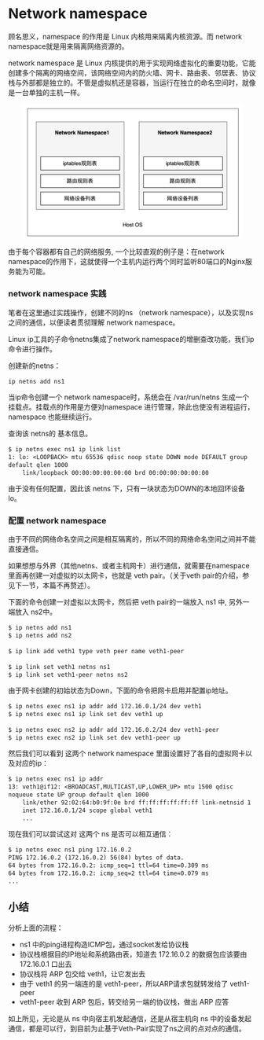 # Network namespace

顾名思义，namespace 的作用是 Linux 内核用来隔离内核资源。而 network namespace就是用来隔离网络资源的。


network namespace 是 Linux 内核提供的用于实现网络虚拟化的重要功能，它能创建多个隔离的网络空间，该网络空间内的防火墙、网卡、路由表、邻居表、协议栈与外部都是独立的。不管是虚拟机还是容器，当运行在独立的命名空间时，就像是一台单独的主机一样。


<div  align="center">
	<img src="../assets/net-namespace.png" width = "450"  align=center />
</div>

由于每个容器都有自己的网络服务, 一个比较直观的例子是：在network namespace的作用下，这就使得一个主机内运行两个同时监听80端口的Nginx服务能为可能。

### network namespace 实践

笔者在这里通过实践操作，创建不同的ns （network namespace），以及实现ns之间的通信，以便读者贯彻理解 network namespace。

Linux ip工具的子命令netns集成了network namespace的增删查改功能，我们ip命令进行操作。

创建新的netns：

```
ip netns add ns1
```

当ip命令创建一个 network namespace时，系统会在 /var/run/netns 生成一个挂载点。挂载点的作用是方便对namespace 进行管理，除此也使没有进程运行，namespace 也能继续运行。


查询该 netns的 基本信息。
```
$ ip netns exec ns1 ip link list
1: lo: <LOOPBACK> mtu 65536 qdisc noop state DOWN mode DEFAULT group default qlen 1000
    link/loopback 00:00:00:00:00:00 brd 00:00:00:00:00:00
```

由于没有任何配置，因此该 netns 下，只有一块状态为DOWN的本地回环设备lo。

### 配置 network namespace

由于不同的网络命名空间之间是相互隔离的，所以不同的网络命名空间之间并不能直接通信。

如果想想与外界（其他netns、或者主机网卡）进行通信，就需要在namespace里面再创建一对虚拟的以太网卡，也就是 veth pair。（关于veth pair的介绍，参见下一节，本篇不再赘述）。

下面的命令创建一对虚拟以太网卡，然后把 veth pair的一端放入 ns1 中, 另外一端放入 ns2中。

```
$ ip netns add ns1
$ ip netns add ns2

$ ip link add veth1 type veth peer name veth1-peer

$ ip link set veth1 netns ns1
$ ip link set veth1-peer netns ns2
```
由于网卡创建的初始状态为Down，下面的命令把网卡启用并配置ip地址。

```
$ ip netns exec ns1 ip addr add 172.16.0.1/24 dev veth1
$ ip netns exec ns1 ip link set dev veth1 up

$ ip netns exec ns2 ip addr add 172.16.0.2/24 dev veth1-peer
$ ip netns exec ns2 ip link set dev veth1-peer up
```

然后我们可以看到 这两个 network namespace 里面设置好了各自的虚拟网卡以及对应的ip：

```
$ ip netns exec ns1 ip addr
13: veth1@if12: <BROADCAST,MULTICAST,UP,LOWER_UP> mtu 1500 qdisc noqueue state UP group default qlen 1000
    link/ether 92:02:64:b0:9f:0e brd ff:ff:ff:ff:ff:ff link-netnsid 1
    inet 172.16.0.1/24 scope global veth1
    ...
```

现在我们可以尝试这对 这两个 ns 是否可以相互通信：

```
$ ip netns exec ns1 ping 172.16.0.2
PING 172.16.0.2 (172.16.0.2) 56(84) bytes of data.
64 bytes from 172.16.0.2: icmp_seq=1 ttl=64 time=0.309 ms
64 bytes from 172.16.0.2: icmp_seq=2 ttl=64 time=0.079 ms
...
```

## 小结

分析上面的流程：

- ns1 中的ping进程构造ICMP包，通过socket发给协议栈
- 协议栈根据目的IP地址和系统路由表，知道去 172.16.0.2 的数据包应该要由 172.16.0.1 口出去
- 协议栈将 ARP 包交给 veth1，让它发出去
- 由于 veth1 的另一端连的是 veth1-peer，所以ARP请求包就转发给了 veth1-peer
- veth1-peer 收到 ARP 包后，转交给另一端的协议栈，做出 ARP 应答

如上所见，无论是从 ns 中向宿主机发起通信，还是从宿主机向 ns 中的设备发起通信，都是可以行，到目前为止基于Veth-Pair实现了ns之间的点对点的通信。
